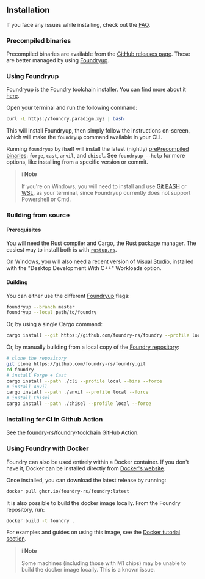 ## Installation

If you face any issues while installing, check out the [FAQ](../faq.md).

### Precompiled binaries

Precompiled binaries are available from the [GitHub releases page](https://github.com/foundry-rs/foundry/releases).
These are better managed by using [Foundryup](#using-foundryup).

### Using Foundryup

Foundryup is the Foundry toolchain installer. You can find more about it [here](https://github.com/foundry-rs/foundry/blob/master/foundryup/README.md).

Open your terminal and run the following command:

```sh
curl -L https://foundry.paradigm.xyz | bash
```

This will install Foundryup, then simply follow the instructions on-screen,
which will make the `foundryup` command available in your CLI.

Running `foundryup` by itself will install the latest (nightly) [prePrecompiled binaries](#precompiled-binaries): `forge`, `cast`, `anvil`, and `chisel`.
See `foundryup --help` for more options, like installing from a specific version or commit.

> ℹ️ **Note**
>
> If you're on Windows, you will need to install and use [Git BASH](https://gitforwindows.org/) or [WSL](https://learn.microsoft.com/en-us/windows/wsl/install),
> as your terminal, since Foundryup currently does not support Powershell or Cmd.

### Building from source

#### Prerequisites

You will need the [Rust](https://rust-lang.org) compiler and Cargo, the Rust package manager.
The easiest way to install both is with [`rustup.rs`](https://rustup.rs/).

On Windows, you will also need a recent version of [Visual Studio](https://visualstudio.microsoft.com/downloads/),
installed with the "Desktop Development With C++" Workloads option.

#### Building

You can either use the different [Foundryup](#using-foundryup) flags:

```sh
foundryup --branch master
foundryup --local path/to/foundry
```

Or, by using a single Cargo command:

```sh
cargo install --git https://github.com/foundry-rs/foundry --profile local --force foundry-cli anvil chisel
```

Or, by manually building from a local copy of the [Foundry repository](https://github.com/foundry-rs/foundry):

```sh
# clone the repository
git clone https://github.com/foundry-rs/foundry.git
cd foundry
# install Forge + Cast
cargo install --path ./cli --profile local --bins --force
# install Anvil
cargo install --path ./anvil --profile local --force
# install Chisel
cargo install --path ./chisel --profile local --force
```

### Installing for CI in Github Action

See the [foundry-rs/foundry-toolchain](https://github.com/foundry-rs/foundry-toolchain) GitHub Action.

### Using Foundry with Docker

Foundry can also be used entirely within a Docker container. If you don't have it, Docker can be installed directly from [Docker's website](https://docs.docker.com/get-docker/).

Once installed, you can download the latest release by running:

```sh
docker pull ghcr.io/foundry-rs/foundry:latest
```

It is also possible to build the docker image locally. From the Foundry repository, run:

```sh
docker build -t foundry .
```

For examples and guides on using this image, see the [Docker tutorial section](../tutorials/foundry-docker).

> ℹ️ **Note**
>
> Some machines (including those with M1 chips) may be unable to build the docker image locally. This is a known issue.
